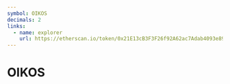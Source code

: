 ```yaml
---
symbol: OIKOS
decimals: 2
links:
  - name: explorer
    url: https://etherscan.io/token/0x21E13cB3F3F26f92A62ac7Adab4093e8997D1fb1
---
```


# OIKOS
